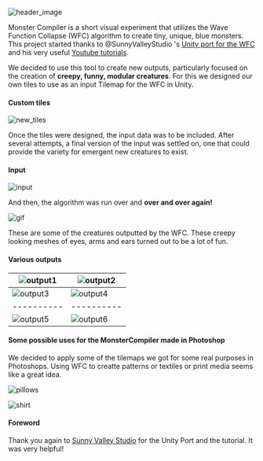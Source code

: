 ![header_image](https://github.com/asfrattini/Monster-Compiler/blob/master/presentation.jpg)

Monster Compiler is a short visual experiment that utilizes the Wave Function Collapse (WFC) algorithm to create tiny, unique, blue monsters. This project started thanks to @SunnyValleyStudio 's [Unity port for the WFC](https://github.com/SunnyValleyStudio/WaveFunctionCollapseUnityTilemapTutorial) and his very useful [Youtube tutorials](https://youtu.be/ws4r3wLPNSE?list=PLcRSafycjWFeKAS40OdIvhL7j-vsgE3eg). 

We decided to use this tool to create new outputs, particularly focused on the creation of **creepy, funny, modular creatures**. For this we designed our own tiles to use as an input Tilemap for the WFC in Unity.

<h4>Custom tiles</h4>

![new_tiles](https://github.com/asfrattini/Monster-Compiler/blob/master/screencaps/Screen%20Shot%202020-01-22%20at%206.59.08%20PM.png)

Once the tiles were designed, the input data was to be included. After several attempts, a final version of the input was settled on, one that could provide the variety for emergent new creatures to exist.

<h4>Input</h4>

![input](https://github.com/asfrattini/Monster-Compiler/blob/master/screencaps/input.png)

And then, the algorithm was run over and **over and over again!**

![gif](https://github.com/asfrattini/Monster-Compiler/blob/master/outputs/gif.gif)

These are some of the creatures outputted by the WFC. These creepy looking meshes of eyes, arms and ears turned out to be a lot of fun.

<h4>Various outputs</h4>

![output1](https://github.com/asfrattini/Monster-Compiler/blob/master/outputs/output1.png)|![output2](https://github.com/asfrattini/Monster-Compiler/blob/master/outputs/output11.png)
----------|----------
![output3](https://github.com/asfrattini/Monster-Compiler/blob/master/outputs/output4.png)|![output4](https://github.com/asfrattini/Monster-Compiler/blob/master/outputs/output7.png)
----------|----------
![output5](https://github.com/asfrattini/Monster-Compiler/blob/master/outputs/output1.png)|![output6](https://github.com/asfrattini/Monster-Compiler/blob/master/outputs/output9.png)

<h4>Some possible uses for the MonsterCompiler made in Photoshop</h4>

We decided to apply some of the tilemaps we got for some real purposes in Photoshops. Using WFC to creatte patterns or textiles or print media seems like a great idea.

![pillows](https://github.com/asfrattini/Monster-Compiler/blob/master/outputs/pillows.png)

![shirt](https://github.com/asfrattini/Monster-Compiler/blob/master/outputs/shirt.jpg)

<h4>Foreword</h4>
  
Thank you again to [Sunny Valley Studio](https://github.com/SunnyValleyStudio) for the Unity Port and the tutorial. It was very helpful!
